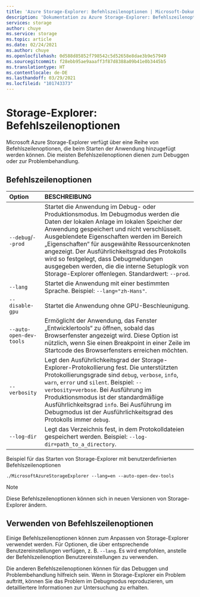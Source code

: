 ```yaml
---
title: 'Azure Storage-Explorer: Befehlszeilenoptionen | Microsoft-Dokumentation'
description: 'Dokumentation zu Azure Storage-Explorer: Befehlszeilenoptionen beim Start'
services: storage
author: chuye
ms.service: storage
ms.topic: article
ms.date: 02/24/2021
ms.author: chuye
ms.openlocfilehash: 0d588d85852f798542c5d52658e8dae3b9e57949
ms.sourcegitcommit: f28ebb95ae9aaaff3f87d8388a09b41e0b3445b5
ms.translationtype: HT
ms.contentlocale: de-DE
ms.lasthandoff: 03/29/2021
ms.locfileid: "101743373"
---
```

# <a name="azure-storage-explorer-command-line-options"></a>Storage-Explorer: Befehlszeilenoptionen

Microsoft Azure Storage-Explorer verfügt über eine Reihe von Befehlszeilenoptionen, die beim Starten der Anwendung hinzugefügt werden können. Die meisten Befehlszeilenoptionen dienen zum Debuggen oder zur Problembehandlung.

## <a name="command-line-options"></a>Befehlszeilenoptionen
Option  | BESCHREIBUNG
:------- | :-----------
`--debug`/`--prod`  | Startet die Anwendung im Debug- oder Produktionsmodus. Im Debugmodus werden die Daten der lokalen Anlage im lokalen Speicher der Anwendung gespeichert und nicht verschlüsselt. Ausgeblendete Eigenschaften werden im Bereich „Eigenschaften“ für ausgewählte Ressourcenknoten angezeigt. Der Ausführlichkeitsgrad des Protokolls wird so festgelegt, dass Debugmeldungen ausgegeben werden, die die interne Setuplogik von Storage-Explorer offenlegen. Standardwert: `--prod`.
`--lang`  | Startet die Anwendung mit einer bestimmten Sprache. Beispiel: `--lang="zh-Hans"`.
`--disable-gpu` | Startet die Anwendung ohne GPU-Beschleunigung.
`--auto-open-dev-tools` | Ermöglicht der Anwendung, das Fenster „Entwicklertools“ zu öffnen, sobald das Browserfenster angezeigt wird. Diese Option ist nützlich, wenn Sie einen Breakpoint in einer Zeile im Startcode des Browserfensters erreichen möchten.
`--verbosity` | Legt den Ausführlichkeitsgrad der Storage-Explorer-Protokollierung fest. Die unterstützten Protokollierungsgrade sind `debug`, `verbose`, `info`, `warn`, `error` und `silent`. Beispiel: `--verbosity=verbose`. Bei Ausführung im Produktionsmodus ist der standardmäßige Ausführlichkeitsgrad `info`. Bei Ausführung im Debugmodus ist der Ausführlichkeitsgrad des Protokolls immer `debug`.
`--log-dir` | Legt das Verzeichnis fest, in dem Protokolldateien gespeichert werden. Beispiel: `--log-dir=path_to_a_directory`.

Beispiel für das Starten von Storage-Explorer mit benutzerdefinierten Befehlszeilenoptionen

```shell
./MicrosoftAzureStorageExplorer --lang=en --auto-open-dev-tools
```

> [!NOTE]
> Diese Befehlszeilenoptionen können sich in neuen Versionen von Storage-Explorer ändern.

## <a name="when-to-use-command-line-options"></a>Verwenden von Befehlszeilenoptionen

Einige Befehlszeilenoptionen können zum Anpassen von Storage-Explorer verwendet werden. Für Optionen, die über entsprechende Benutzereinstellungen verfügen, z. B. `--lang`. Es wird empfohlen, anstelle der Befehlszeilenoption Benutzereinstellungen zu verwenden. 

Die anderen Befehlszeilenoptionen können für das Debuggen und Problembehandlung hilfreich sein. Wenn in Storage-Explorer ein Problem auftritt, können Sie das Problem im Debugmodus reproduzieren, um detailliertere Informationen zur Untersuchung zu erhalten.